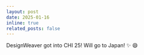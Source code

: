 ```yaml
---
layout: post
date: 2025-01-16
inline: true
related_posts: false
---
```


DesignWeaver got into CHI 25! Will go to Japan! :sparkles: :smile:

